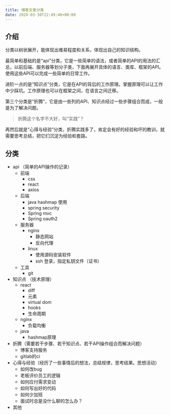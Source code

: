 ```yaml
---
title: 博客文章分类
date: 2020-03-30T22:49:40+08:00
---
```


## 介绍

分类以树状展开，能体现出难易程度和关系，体现出自己的知识结构。

最简单和基础的是“api”分类，它是一些简单的语法，或者简单的API的用法的汇总，以前后端、服务器等划分子类，下面再展开具体的语言、类库、框架的API。使用这些API可以完成一些简单的日常工作。

进阶一点的是“知识点”分类，它是在API的背后的工作原理。掌握原理可以让工作中少踩坑。工作原理也可以在框架之间，在语言之间迁移。

第三个分类是“折腾”，它是由一些列的API、知识点经过一些步骤组合而成，一般是为了解决问题。

> 折腾这个名字不大好，叫“实践”？

再然后就是“心得与经验”分类，折腾实践多了，肯定会有好的经验和坏的教训，就需要思考总结，把它们沉淀为经验和套路。

## 分类

- api （简单的API操作的记录）
	- 前端
		- css
		- react
		- axios
	- 后端
		- java hashmap 使用
		- spring security
		- Spring mvc
		- Spring oauth2
	- 服务器
		- nginx
			- 静态网站
			- 反向代理
		- linux
			- 使用源码安装软件
			- ssh 登录，指定私钥文件（证书）
	- 工具
		- git
- 知识点 （技术原理）
	- react
		- diff
		- 元素
		- virtual dom
		- hooks
		- 生命周期
	- nginx
		- 负载均衡
	- java
		- hashmap原理
- 折腾（需要若干步骤、若干知识点、若干API操作组合而解决问题）
	- 博客支持服务
	- gitlab的ci
- 心得与经验（经历了一些事情后的想法，总结规律，思考结果。思想活动）
	- 如何改bug
	- 老板评价员工的逻辑
	- 如何应付需求变动
	- 如何写出好的代码
	- 如何少加班
	- 面试时总是没什么聊的怎么办？
- 其他